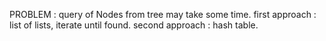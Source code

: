 PROBLEM : query of Nodes from tree may take some time. first approach : list of lists, iterate until found. second approach : hash table.
